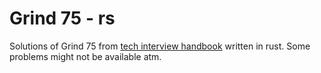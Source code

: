 # Grind 75 - rs

Solutions of Grind 75 from [tech interview handbook](https://www.techinterviewhandbook.org/grind75?weeks=8&hours=21) written in rust. Some problems might not be available atm.
